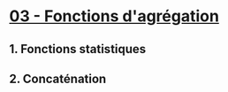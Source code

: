# [03 - Fonctions d'agrégation](https://openclassrooms.com/fr/courses/1959476-administrez-vos-bases-de-donnees-avec-mysql/1966846-fonctions-dagregation)

## 1. Fonctions statistiques

## 2. Concaténation

